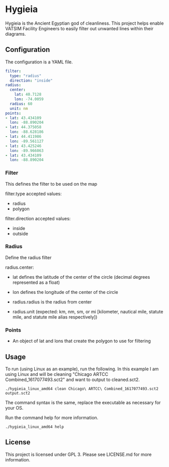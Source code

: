 # Hygieia

Hygieia is the Ancient Egyptian god of cleanliness.  This project helps enable VATSIM Facility Engineers to easily filter out unwanted lines within their diagrams.

## Configuration

The configuration is a YAML file.

```yaml
filter:
  type: "radius"
  direction: "inside"
radius:
  center:
    lat: 40.7128
    lon: -74.0059
  radius: 60
  unit: nm
points:
- lat: 43.434109
  lon: -88.890204
- lat: 44.375058
  lon: -88.628186
- lat: 44.411986
  lon: -89.561127
- lat: 43.425246
  lon: -89.966063
- lat: 43.434109
  lon: -88.890204
```

### Filter

This defines the filter to be used on the map

filter.type accepted values:
* radius
* polygon

filter.direction accepted values:
* inside
* outside

### Radius

Define the radius filter

radius.center:
* lat defines the latitude of the center of the circle (decimal degrees represented as a float)
* lon defines the longitude of the center of the circle

* radius.radius is the radius from center
* radius.unit (expected: km, nm, sm, or mi [kilometer, nautical mile, statute mile, and statute mile alias respectively])

### Points
* An object of lat and lons that create the polygon to use for filtering

## Usage

To run (using Linux as an example), run the following. In this example I am using Linux and will be cleaning "Chicago ARTCC Combined_1617077493.sct2" and want to output to cleaned.sct2.

```
./hygieia_linux_amd64 clean Chicago\ ARTCC\ Combined_1617077493.sct2 output.sct2
```

The command syntax is the same, replace the executable as necessary for your OS.

Run the command help for more information.
```
./hygieia_linux_amd64 help
```

## License

This project is licensed under GPL 3. Please see LICENSE.md for more information.